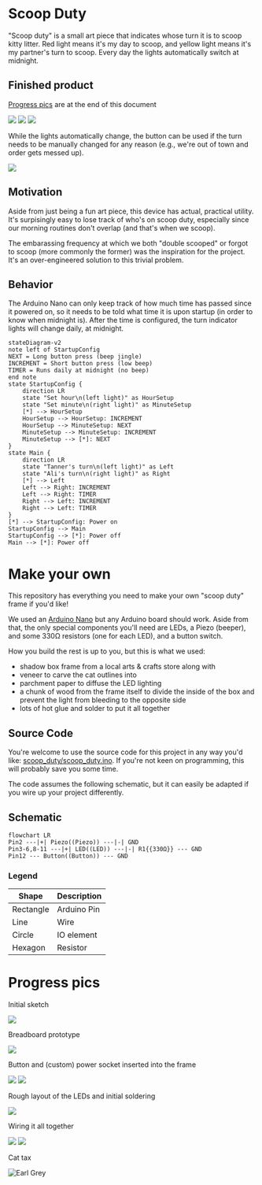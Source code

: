 # Scoop Duty
"Scoop duty" is a small art piece that indicates whose turn it is to scoop kitty litter.  Red light means it's my day to scoop, and yellow light means it's my partner's turn to scoop.  Every day the lights automatically switch at midnight.

## Finished product
[Progress pics](#progress-pics) are at the end of this document

![](./img/done1.jpg)
![](./img/done2.jpg)
![](./img/done3.jpg)

While the lights automatically change, the button can be used if the turn needs to be manually changed for any reason (e.g., we're out of town and order gets messed up).

![](./img/demo.gif)

## Motivation
Aside from just being a fun art piece, this device has actual, practical utility.  It's surpisingly easy to lose track of who's on scoop duty, especially since our morning routines don't overlap (and that's when we scoop).

The embarassing frequency at which we both "double scooped" or forgot to scoop (more commonly the former) was the inspiration for the project.  It's an over-engineered solution to this trivial problem.

## Behavior
The Arduino Nano can only keep track of how much time has passed since it powered on, so it needs to be told what time it is upon startup (in order to know when midnight is). After the time is configured, the turn indicator lights will change daily, at midnight.

```mermaid
stateDiagram-v2
note left of StartupConfig
NEXT = Long button press (beep jingle)
INCREMENT = Short button press (low beep)
TIMER = Runs daily at midnight (no beep)
end note
state StartupConfig {
    direction LR
    state "Set hour\n(left light)" as HourSetup
    state "Set minute\n(right light)" as MinuteSetup
    [*] --> HourSetup
    HourSetup --> HourSetup: INCREMENT
    HourSetup --> MinuteSetup: NEXT
    MinuteSetup --> MinuteSetup: INCREMENT
    MinuteSetup --> [*]: NEXT
}
state Main {
    direction LR
    state "Tanner's turn\n(left light)" as Left
    state "Ali's turn\n(right light)" as Right
    [*] --> Left
    Left --> Right: INCREMENT
    Left --> Right: TIMER
    Right --> Left: INCREMENT
    Right --> Left: TIMER
}
[*] --> StartupConfig: Power on
StartupConfig --> Main
StartupConfig --> [*]: Power off
Main --> [*]: Power off
```

# Make your own
This repository has everything you need to make your own "scoop duty" frame if you'd like!

We used an [Arduino Nano](https://store-usa.arduino.cc/products/arduino-nano?selectedStore=us) but any Arduino board should work.  Aside from that, the only special components you'll need are LEDs, a Piezo (beeper), and some 330Ω resistors (one for each LED), and a button switch.

How you build the rest is up to you, but this is what we used:
- shadow box frame from a local arts & crafts store along with
- veneer to carve the cat outlines into
- parchment paper to diffuse the LED lighting
- a chunk of wood from the frame itself to divide the inside of the box and prevent the light from bleeding to the opposite side
- lots of hot glue and solder to put it all together

## Source Code
You're welcome to use the source code for this project in any way you'd like: [scoop_duty/scoop_duty.ino](./scoop_duty/scoop_duty.ino).  If you're not keen on programming, this will probably save you some time.

The code assumes the following schematic, but it can easily be adapted if you wire up your project differently.

## Schematic
```mermaid
flowchart LR
Pin2 ---|+| Piezo((Piezo)) ---|-| GND
Pin3-6,8-11 ---|+| LED((LED)) ---|-| R1{{330Ω}} --- GND
Pin12 --- Button((Button)) --- GND
```

### Legend
| Shape | Description |
| - | - |
| Rectangle | Arduino Pin |
| Line | Wire |
| Circle | IO element |
| Hexagon | Resistor |

# Progress pics
Initial sketch

![](./img/prog1.jpg)

Breadboard prototype

![](./img/prog2.jpg)

Button and (custom) power socket inserted into the frame

![](./img/prog3.jpg)
![](./img/prog4.jpg)

Rough layout of the LEDs and initial soldering

![](./img/prog5.jpg)

Wiring it all together

![](./img/prog6.jpg)
![](./img/prog7.jpg)

Cat tax

![Earl Grey](./img/earl.jpg)
